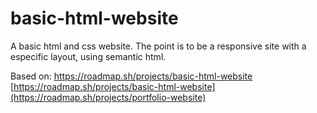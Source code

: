 # basic-html-website

A basic html and css website. The point is to be a responsive site with a especific layout, using semantic html.

Based on:
https://roadmap.sh/projects/basic-html-website
[https://roadmap.sh/projects/basic-html-website](https://roadmap.sh/projects/portfolio-website)
